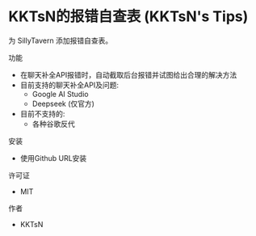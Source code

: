 # KKTsN的报错自查表 (KKTsN's Tips)

为 SillyTavern 添加报错自查表。

功能
- 在聊天补全API报错时，自动截取后台报错并试图给出合理的解决方法
- 目前支持的聊天补全API及问题:
  - Google AI Studio
  - Deepseek (仅官方)
- 目前不支持的:
  - 各种谷歌反代

安装
- 使用Github URL安装

许可证
- MIT

作者
- KKTsN
